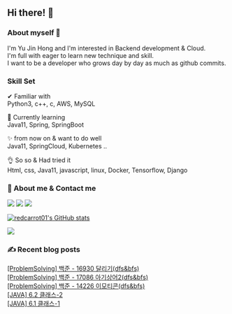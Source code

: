 

## Hi there! 👋


### About myself 🥕

I'm Yu Jin Hong and I'm interested in Backend development & Cloud.   
I'm full with eager to learn new technique and skill.   
I want to be a developer who grows day by day as much as github commits.   


### Skill Set 

✔ Familiar with  
Python3, c++, c, AWS, MySQL

🙌 Currently learning   
Java11, Spring, SpringBoot

✨ from now on & want to do well   
Java11, SpringCloud, Kubernetes ..

👌 So so & Had tried it  
Html, css, Java11, javascript, linux, Docker, Tensorflow, Django


### 📧 About me & Contact me 

  <a href="https://velog.io/@redcarrot01"><img src="https://img.shields.io/badge/Tech%20Blog-11B48A?style=flat-square&logo=Vimeo&logoColor=white&link=https://velog.io/@redcarrot01"/></a>  <a href="https://www.linkedin.com/in/yujin-hong-b93454193"><image src="https://img.shields.io/badge/-LinkedIn-blue?style=flat-square&logo=Linkedin&logoColor=white&link=https://www.linkedin.com/in/yujin-hong-b93454193"/></a>  <a href="mailto:redccc9010@gmail.com"><img src="https://img.shields.io/badge/Gmail-d14836?style=flat-square&logo=Gmail&logoColor=white&link=viliketh1s98@naver.com"/></a> 


[![redcarrot01's GitHub stats](https://github-readme-stats.vercel.app/api?username=redcarrot01&count_private=true&show_icons=true&theme=omni)](https://github.com/anuraghazra/github-readme-stats)

<a href="https://hits.seeyoufarm.com"><img src="https://hits.seeyoufarm.com/api/count/incr/badge.svg?url=https%3A%2F%2Fgithub.com%2Fredcarrot01&count_bg=%2379C83D&title_bg=%23555555&icon=&icon_color=%23E7E7E7&title=hits&edge_flat=false"/></a>

### ✍ Recent blog posts 
[[ProblemSolving] 백준 - 16930 달리기(dfs&bfs)](https://velog.io/@redcarrot01/ProblemSolving-%EB%B0%B1%EC%A4%80-16930-%EB%8B%AC%EB%A6%AC%EA%B8%B0dfsbfs) <br>
[[ProblemSolving] 백준 - 17086 아기상어2(dfs&bfs)](https://velog.io/@redcarrot01/ProblemSolving-%EB%B0%B1%EC%A4%80-17086-%EC%95%84%EA%B8%B0%EC%83%81%EC%96%B42dfsbfs) <br>
[[ProblemSolving] 백준 - 14226 이모티콘(dfs&bfs)](https://velog.io/@redcarrot01/ProblemSolving-%EB%B0%B1%EC%A4%80-14226-%EC%9D%B4%EB%AA%A8%ED%8B%B0%EC%BD%98dfsbfs) <br>
[[JAVA] 6.2 클래스-2](https://velog.io/@redcarrot01/JAVA-6.-%ED%81%B4%EB%9E%98%EC%8A%A4-2) <br>
[[JAVA] 6.1 클래스-1](https://velog.io/@redcarrot01/JAVA-6.-%ED%81%B4%EB%9E%98%EC%8A%A4-1) <br>
